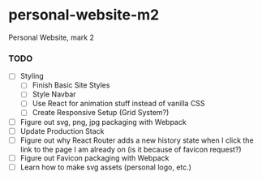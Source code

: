 # personal-website-m2
Personal Website, mark 2

### TODO
- [ ] Styling
  - [ ] Finish Basic Site Styles
  - [ ] Style Navbar
  - [ ] Use React for animation stuff instead of vanilla CSS
  - [ ] Create Responsive Setup (Grid System?)
- [ ] Figure out svg, png, jpg packaging with Webpack
- [ ] Update Production Stack
- [ ] Figure out why React Router adds a new history state when I click the link to the page I am already on (is it because of favicon request?)
- [ ] Figure out Favicon packaging with Webpack
- [ ] Learn how to make svg assets (personal logo, etc.)
